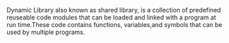 Dynamic Library also known as shared library, is a collection of
predefined reuseable code modules that can be loaded and linked with
a program at run time.These code contains functions, variables,and
symbols that can be used by multiple programs.
